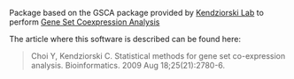 
Package based on the GSCA package provided by [Kendziorski Lab](https://www.biostat.wisc.edu/~kendzior/) to perform [Gene Set Coexpression Analysis](https://www.biostat.wisc.edu/~kendzior/GSCA/)

The article where this software is described can be found here:

> Choi Y, Kendziorski C. Statistical methods for gene set co-expression analysis. Bioinformatics. 2009 Aug 18;25(21):2780-6.

